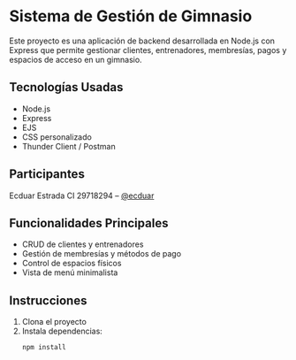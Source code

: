 # Sistema de Gestión de Gimnasio

Este proyecto es una aplicación de backend desarrollada en Node.js con Express que permite gestionar clientes, entrenadores, membresías, pagos y espacios de acceso en un gimnasio.

## Tecnologías Usadas

- Node.js
- Express
- EJS
- CSS personalizado
- Thunder Client / Postman

## Participantes

Ecduar Estrada CI 29718294 – [@ecduar](https://github.com/Ecduar)

## Funcionalidades Principales

- CRUD de clientes y entrenadores
- Gestión de membresías y métodos de pago
- Control de espacios físicos
- Vista de menú minimalista

## Instrucciones

1. Clona el proyecto
2. Instala dependencias:
   ```bash
   npm install
   ```
